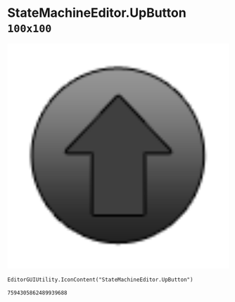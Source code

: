 # StateMachineEditor.UpButton `100x100`
<img src="/img/StateMachineEditor.UpButton.png" width=512 height=512>

``` CSharp
EditorGUIUtility.IconContent("StateMachineEditor.UpButton")
```
```
7594305862489939688
```
